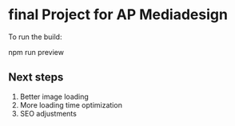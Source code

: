 # final Project for AP Mediadesign

To run the build: 

npm run preview

## Next steps

1. Better image loading
2. More loading time optimization
3. SEO adjustments